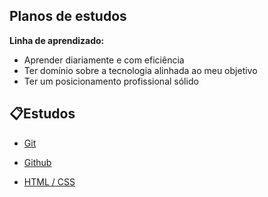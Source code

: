 

## Planos de estudos

**Linha de aprendizado:**

- Aprender diariamente e com eficiência
- Ter domínio sobre a tecnologia alinhada ao meu objetivo
- Ter um posicionamento profissional sólido

## 📋Estudos

- [Git](https://github.com/moouro/dio-desafio-github/tree/main/Estudos/Git)

- [Github](https://github.com/moouro/dio-desafio-github/tree/main/Estudos/Github)

- [HTML / CSS](https://github.com/moouro/dio-desafio-github/tree/main/Estudos/HTML%20%26%20CSS)
